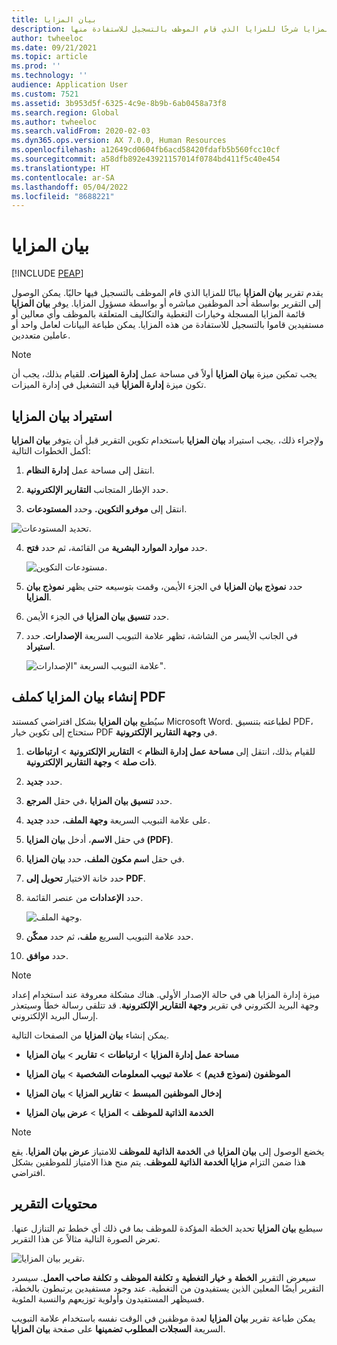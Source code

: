 ```yaml
---
title: بيان المزايا
description: يقدم تقرير بيان المزايا شرحًا للمزايا الذي قام الموظف بالتسجيل للاستفادة منها.
author: twheeloc
ms.date: 09/21/2021
ms.topic: article
ms.prod: ''
ms.technology: ''
audience: Application User
ms.custom: 7521
ms.assetid: 3b953d5f-6325-4c9e-8b9b-6ab0458a73f8
ms.search.region: Global
ms.author: twheeloc
ms.search.validFrom: 2020-02-03
ms.dyn365.ops.version: AX 7.0.0, Human Resources
ms.openlocfilehash: a12649cd0604fb6acd58420fdafb5b560fcc10cf
ms.sourcegitcommit: a58dfb892e43921157014f0784bd411f5c40e454
ms.translationtype: HT
ms.contentlocale: ar-SA
ms.lasthandoff: 05/04/2022
ms.locfileid: "8688221"
---
```

# <a name="benefit-statement"></a>بيان المزايا


[!INCLUDE [PEAP](../includes/peap-2.md)]

يقدم تقرير **بيان المزايا** بيانًا للمزايا الذي قام الموظف بالتسجيل فيها حاليًا. يمكن الوصول إلى التقرير بواسطة أحد الموظفين مباشره أو بواسطة مسؤول المزايا. يوفر **بيان المزايا** قائمة المزايا المسجلة وخيارات التغطية والتكاليف المتعلقة بالموظف وأي معالين أو مستفيدين قاموا بالتسجيل للاستفادة من هذه المزايا. يمكن طباعة البيانات لعامل واحد أو عاملين متعددين.

> [!NOTE]
يجب تمكين ميزة **بيان المزايا** أولاً في مساحة عمل **إدارة الميزات**. للقيام بذلك، يجب أن تكون ميزة **إدارة المزايا** قيد التشغيل في إدارة الميزات. 


## <a name="importing-the-benefit-statement"></a>استيراد بيان المزايا 

يجب استيراد **بيان المزايا** باستخدام تكوين التقرير قبل أن يتوفر **بيان المزايا‏‎**. ولإجراء ذلك، أكمل الخطوات التالية:

1.  انتقل إلى مساحة عمل **إدارة النظام**.

2.  حدد الإطار المتجانب **التقارير الإلكترونية**.

3.  انتقل إلى **موفرو التكوين.‬** وحدد **المستودعات**.

  ![تحديد المستودعات.](https://user-images.githubusercontent.com/26801678/134203290-7faf7245-ed08-44e9-95a1-a7ba278c42c6.png)

4.  حدد **موارد الموارد البشرية** من القائمة، ثم حدد **فتح**.

    ![مستودعات التكوين.](https://user-images.githubusercontent.com/26801678/134203619-b3fd087d-1fe9-45ef-a588-1afedfe38dfd.png)

5.  حدد **نموذج بيان المزايا** في الجزء الأيمن، وقمت بتوسيعه حتى يظهر **نموذج بيان المزايا**.

6.  حدد **تنسيق بيان المزايا** في الجزء الأيمن.

7.  في الجانب الأيسر من الشاشة، تظهر علامة التبويب السريعة **الإصدارات**. حدد **استيراد**.

    ![علامة التبويب السريعة "الإصدارات".](https://user-images.githubusercontent.com/26801678/134203763-f12ef549-e326-400d-ac69-b25fc94af47b.png)

## <a name="generate-the-benefit-statement-as-a-pdf-file"></a>إنشاء بيان المزايا كملف PDF

سيُطبع **بيان المزايا** بشكل افتراضي كمستند Microsoft Word. لطباعته بتنسيق PDF، ستحتاج إلى تكوين خيار PDF في **وجهة التقارير الإلكترونية**. 

1. للقيام بذلك، انتقل إلى **مساحة عمل إدارة النظام** > **التقارير الإلكترونية** > **ارتباطات ذات صلة** > **وجهة التقارير الإلكترونية**.

1.  حدد **جديد**.

2.  في حقل **المرجع‏‎**، حدد **تنسيق بيان المزايا**.

3.  على علامة التبويب السريعة **وجهة الملف**، حدد **جديد‏‎**.

4.  في حقل **الاسم**، أدخل **بيان المزايا (PDF)**.

5.  في حقل **اسم مكون الملف**، حدد **بيان المزايا**.

6.  حدد خانة الاختيار **تحويل إلى PDF**.

7.  حدد **الإعدادات** من عنصر القائمة. 

    ![وجهة الملف.](https://user-images.githubusercontent.com/26801678/134203881-a3f1ebc3-d816-485d-a53b-026cc29cae64.png)

8.  حدد علامة التبويب السريع **ملف**، ثم حدد **ممكّن**.

9.  حدد **موافق**.
   
> [!NOTE]
> ميزة إدارة المزايا هي في حالة الإصدار الأولي. هناك مشكلة معروفة عند استخدام إعداد وجهة البريد الكتروني في تقرير **وجهة التقارير الإلكترونية**. قد تتلقى رسالة خطأ وسيتعذر إرسال البريد الإلكتروني.

يمكن إنشاء **بيان المزايا** من الصفحات التالية.

-   **مساحة عمل إدارة المزايا** > **ارتباطات** > **تقارير** > **بيان المزايا**

-   **الموظفون (نموذج قديم)** > **علامة تبويب المعلومات الشخصية** > **بيان المزايا**

-   **إدخال الموظفين المبسط** > **تقارير المزايا** > **بيان المزايا**

-   **الخدمة الذاتية للموظف** > **المزايا** > **عرض بيان المزايا**

> [!NOTE]
>  يخضع الوصول إلى **بيان المزايا** في **الخدمة الذاتية للموظف** للامتياز **عرض بيان المزايا**. يقع هذا ضمن التزام **مزايا الخدمة الذاتية للموظف**. يتم منح هذا الامتياز للموظفين بشكل افتراضي.

## <a name="report-contents"></a>محتويات التقرير

سيطبع **بيان المزايا** تحديد الخطة المؤكدة للموظف بما في ذلك أي خطط تم التنازل عنها. تعرض الصورة التالية مثالاً عن هذا التقرير. 

![تقرير بيان المزايا.](https://user-images.githubusercontent.com/26801678/134204058-61baa318-fede-4795-a256-acdf3217f9f9.png)

سيعرض التقرير **الخطة** و **خيار التغطية** و **تكلفة الموظف** و **تكلفة صاحب العمل**. سيسرد التقرير أيضًا المعلين الذين يستفيدون من التغطية. عند وجود مستفيدين يرتبطون بالخطة، فسيظهر المستفيدون وأولوية توزيعهم والنسبة المئوية.

يمكن طباعة تقرير **بيان المزايا** لعدة موظفين في الوقت نفسه باستخدام علامة التبويب السريعة **السجلات المطلوب تضمينها‬** على صفحة **بيان المزايا**.
